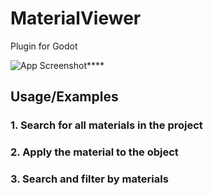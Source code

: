 # MaterialViewer
Plugin for Godot

![App Screenshot]([https://github.com/3Dvachevsky/MaterialViewer/blob/main/images/find_all_materials.gif?raw=true](https://raw.githubusercontent.com/3Dvachevsky/Images/main/MaterialViewer/MaterialViewer.jpg?token=GHSAT0AAAAAACMXGK4IYKX2ZQNDXI5BG4TAZQJM6KQ))****

## Usage/Examples
### 1. Search for all materials in the project


### 2. Apply the material to the object


### 3. Search and filter by materials

